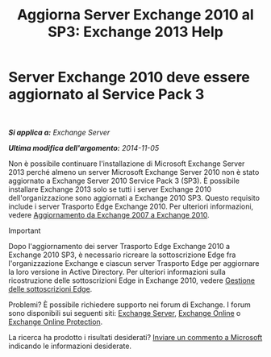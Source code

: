 ﻿---
title: 'Aggiorna Server Exchange 2010 al SP3: Exchange 2013 Help'
TOCTitle: Server Exchange 2010 deve essere aggiornato al Service Pack 3
ms:assetid: 06f99869-79a2-4ac4-b947-b71430b178ad
ms:mtpsurl: https://technet.microsoft.com/it-it/library/ms.exch.setupreadiness.e15e14coexistenceminmajorversionrequirement(v=EXCHG.150)
ms:contentKeyID: 50479942
ms.date: 05/22/2018
mtps_version: v=EXCHG.150
ms.translationtype: MT
---

# Server Exchange 2010 deve essere aggiornato al Service Pack 3

 

_**Si applica a:** Exchange Server_

_**Ultima modifica dell'argomento:** 2014-11-05_

Non è possibile continuare l'installazione di Microsoft Exchange Server 2013 perché almeno un server Microsoft Exchange Server 2010 non è stato aggiornato a Exchange Server 2010 Service Pack 3 (SP3). È possibile installare Exchange 2013 solo se tutti i server Exchange 2010 dell'organizzazione sono aggiornati a Exchange 2010 SP3. Questo requisito include i server Trasporto Edge Exchange 2010. Per ulteriori informazioni, vedere [Aggiornamento da Exchange 2007 a Exchange 2010](upgrade-from-exchange-2010-to-exchange-2013-exchange-2013-help.md).


> [!IMPORTANT]
> Dopo l'aggiornamento dei server Trasporto Edge Exchange&nbsp;2010 a Exchange&nbsp;2010 SP3, è necessario ricreare la sottoscrizione Edge fra l'organizzazione Exchange e ciascun server Trasporto Edge per aggiornare la loro versione in Active Directory. Per ulteriori informazioni sulla ricostruzione delle sottoscrizioni Edge in Exchange&nbsp;2010, vedere <A href="https://go.microsoft.com/fwlink/p/?linkid=269724">Gestione delle sottoscrizioni Edge</A>.



Problemi? È possibile richiedere supporto nei forum di Exchange. I forum sono disponibili sui seguenti siti: [Exchange Server](https://go.microsoft.com/fwlink/p/?linkid=60612), [Exchange Online](https://go.microsoft.com/fwlink/p/?linkid=267542) o [Exchange Online Protection](https://go.microsoft.com/fwlink/p/?linkid=285351).

La ricerca ha prodotto i risultati desiderati? [Inviare un commento a Microsoft](mailto:exsetuphelpfeedback@microsoft.com?subject=exchange%202013%20setup%20help%20feedback) indicando le informazioni desiderate.

